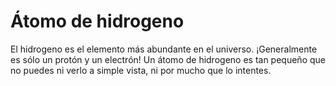 # Átomo de hidrogeno

El hidrogeno es el elemento más abundante en el universo. ¡Generalmente es sólo
un protón y un electrón! Un átomo de hidrogeno es tan pequeño que no puedes ni
verlo a simple vista, ni por mucho que lo intentes.
